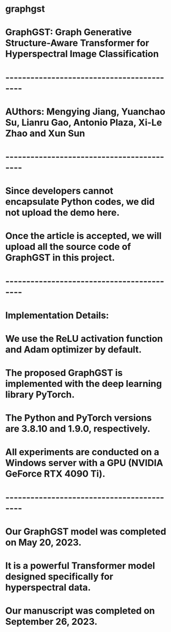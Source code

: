 # graphgst
#
# GraphGST: Graph Generative Structure-Aware Transformer for Hyperspectral Image Classification
# ------------------------------------------
# AUthors: Mengying Jiang, Yuanchao Su, Lianru Gao, Antonio Plaza, Xi-Le Zhao and Xun Sun
# ------------------------------------------
# Since developers cannot encapsulate Python codes, we did not upload the demo here.
# Once the article is accepted, we will upload all the source code of GraphGST in this project.
# ------------------------------------------
# Implementation Details:
#
# We use the ReLU activation function and Adam optimizer by default. 
# The proposed GraphGST is implemented with the deep learning library PyTorch. 
# The Python and PyTorch versions are 3.8.10 and 1.9.0, respectively. 
# All experiments are conducted on a Windows server with a GPU (NVIDIA GeForce RTX 4090 Ti).
# ------------------------------------------
# Our GraphGST model was completed on May 20, 2023. 
# It is a powerful Transformer model designed specifically for hyperspectral data.
# Our manuscript was completed on September 26, 2023.
